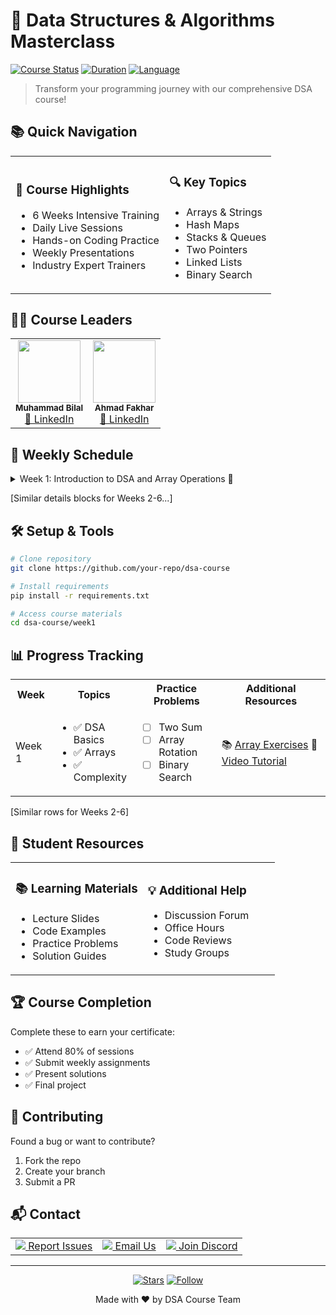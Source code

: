 # 🚀 Data Structures & Algorithms Masterclass

[![Course Status](https://img.shields.io/badge/Status-Active-success)](https://github.com/your-repo)
[![Duration](https://img.shields.io/badge/Duration-6%20Weeks-blue)](https://github.com/your-repo)
[![Language](https://img.shields.io/badge/Language-Python-yellow)](https://github.com/your-repo)

> Transform your programming journey with our comprehensive DSA course! 

## 📚 Quick Navigation

<table>
<tr>
<td>

### 🎯 Course Highlights
- 6 Weeks Intensive Training
- Daily Live Sessions
- Hands-on Coding Practice
- Weekly Presentations
- Industry Expert Trainers
</td>
<td>

### 🔍 Key Topics
- Arrays & Strings
- Hash Maps
- Stacks & Queues
- Two Pointers
- Linked Lists
- Binary Search
</td>
</tr>
</table>

## 👨‍🏫 Course Leaders

<table>
<tr>
<td align="center">
<img src="/api/placeholder/100/100" width="100px;" alt=""/>
<br />
<sub><b>Muhammad Bilal</b></sub>
<br />
<a href="https://www.linkedin.com/in/muhammad-bilal">🔗 LinkedIn</a>
</td>
<td align="center">
<img src="/api/placeholder/100/100" width="100px;" alt=""/>
<br />
<sub><b>Ahmad Fakhar</b></sub>
<br />
<a href="https://www.linkedin.com/in/ahmad-fakhar">🔗 LinkedIn</a>
</td>
</tr>
</table>

## 📅 Weekly Schedule

<details>
<summary>Week 1: Introduction to DSA and Array Operations 🎯</summary>

### Monday - Fundamentals
- 📹 [Watch Lecture](#)
- 📝 [View Notes](#)
- 💻 [Practice Code](#)
- **Topics**: DSA Intro, Array Basics

### Tuesday - Complexity
- 📹 [Watch Lecture](#)
- 📝 [View Notes](#)
- 💻 [Practice Code](#)
- **Topics**: Time & Space Analysis

[... continues for each day ...]
</details>

[Similar details blocks for Weeks 2-6...]

## 🛠 Setup & Tools

```bash
# Clone repository
git clone https://github.com/your-repo/dsa-course

# Install requirements
pip install -r requirements.txt

# Access course materials
cd dsa-course/week1
```

## 📊 Progress Tracking

<table>
<tr>
<th>Week</th>
<th>Topics</th>
<th>Practice Problems</th>
<th>Additional Resources</th>
</tr>
<tr>
<td>Week 1</td>
<td>
<ul>
<li>✅ DSA Basics</li>
<li>✅ Arrays</li>
<li>✅ Complexity</li>
</ul>
</td>
<td>

- [ ] Two Sum
- [ ] Array Rotation
- [ ] Binary Search
</td>
<td>

📚 [Array Exercises](#)
🎥 [Video Tutorial](#)
</td>
</tr>
</table>

[Similar rows for Weeks 2-6]

## 🌟 Student Resources

<table>
<tr>
<td width="50%">

### 📚 Learning Materials
- Lecture Slides
- Code Examples
- Practice Problems
- Solution Guides
</td>
<td width="50%">

### 💡 Additional Help
- Discussion Forum
- Office Hours
- Code Reviews
- Study Groups
</td>
</tr>
</table>

## 🏆 Course Completion

Complete these to earn your certificate:
- ✅ Attend 80% of sessions
- ✅ Submit weekly assignments
- ✅ Present solutions
- ✅ Final project

## 🤝 Contributing

Found a bug or want to contribute?
1. Fork the repo
2. Create your branch
3. Submit a PR

## 📬 Contact

<table>
<tr>
<td>
<a href="https://github.com/your-repo/issues">
<img src="/api/placeholder/20/20" /> Report Issues
</a>
</td>
<td>
<a href="mailto:course@example.com">
<img src="/api/placeholder/20/20" /> Email Us
</a>
</td>
<td>
<a href="https://discord.gg/your-server">
<img src="/api/placeholder/20/20" /> Join Discord
</a>
</td>
</tr>
</table>

---

<div align="center">

[![Stars](https://img.shields.io/github/stars/your-repo?style=social)](https://github.com/your-repo)
[![Follow](https://img.shields.io/twitter/follow/your-handle?style=social)](https://twitter.com/your-handle)

Made with ❤️ by DSA Course Team

</div>
